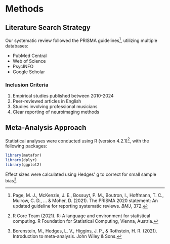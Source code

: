 # Methods

## Literature Search Strategy

Our systematic review followed the PRISMA guidelines[^1], utilizing multiple databases:

* PubMed Central
* Web of Science
* PsycINFO
* Google Scholar

### Inclusion Criteria

1. Empirical studies published between 2010-2024
2. Peer-reviewed articles in English
3. Studies involving professional musicians
4. Clear reporting of neuroimaging methods

## Meta-Analysis Approach

Statistical analyses were conducted using R (version 4.2.1)[^2], with the following packages:

```r
library(metafor)
library(dplyr)
library(ggplot2)
```

Effect sizes were calculated using Hedges' g to correct for small sample bias[^3].

[^1]: Page, M. J., McKenzie, J. E., Bossuyt, P. M., Boutron, I., Hoffmann, T. C., Mulrow, C. D., ... & Moher, D. (2021). The PRISMA 2020 statement: An updated guideline for reporting systematic reviews. *BMJ*, 372.
[^2]: R Core Team (2021). R: A language and environment for statistical computing. R Foundation for Statistical Computing, Vienna, Austria.
[^3]: Borenstein, M., Hedges, L. V., Higgins, J. P., & Rothstein, H. R. (2021). Introduction to meta-analysis. John Wiley & Sons.
